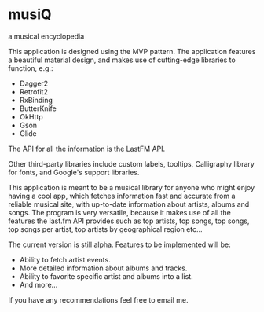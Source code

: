 # musiQ
a musical encyclopedia

This application is designed using the MVP pattern.
The application features a beautiful material design, and makes use of cutting-edge libraries to function, e.g.:
<ul>
    <li>Dagger2</li> 
    <li>Retrofit2</li> 
    <li>RxBinding</li> 
    <li>ButterKnife</li> 
    <li>OkHttp</li>
     <li>Gson</li> 
     <li>Glide</li>
</ul>
The API for all the information is the LastFM API.

Other third-party libraries include custom labels, tooltips, Calligraphy library for fonts,
and Google's support libraries.

This application is meant to be a musical library for anyone who might enjoy having a cool app, which fetches information
fast and accurate from a reliable musical site, with up-to-date information about artists, albums and songs.
The program is very versatile, because it makes use of all the features the last.fm API provides such as top artists, top songs, top songs,
top songs per artist, top artists by geographical region etc...

The current version is still alpha.
Features to be implemented will be:
<ul>
    <li>Ability to fetch artist events.</li>
    <li>More detailed information about albums and tracks.</li>
    <li>Ability to favorite specific artist and albums into a list.</li>
    <li>And more...</li>
</ul>

If you have any recommendations feel free to email me.
